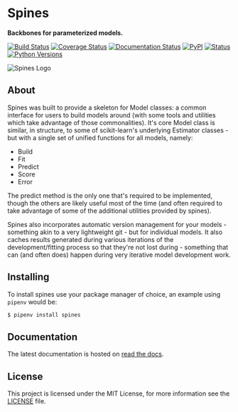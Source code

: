 # Spines


**Backbones for parameterized models.**


[![Build Status](https://travis-ci.org/douglasdaly/spines.svg?branch=master)](https://travis-ci.org/douglasdaly/spines)
[![Coverage Status](https://coveralls.io/repos/github/douglasdaly/spines/badge.svg)](https://coveralls.io/github/douglasdaly/spines)
[![Documentation Status](https://readthedocs.org/projects/spines/badge/?version=latest)](https://spines.readthedocs.io/en/latest/?badge=latest)
[![PyPI](https://img.shields.io/pypi/v/spines.svg)](https://pypi.org/project/spines/)
[![Status](https://img.shields.io/pypi/status/spines.svg)](https://pypi.org/project/spines/)
[![Python Versions](https://img.shields.io/pypi/pyversions/spines.svg)](https://pypi.org/project/spines/)


![Spines Logo](./docs/_static/images/spines_logo_256.png "Spines Logo")


## About

Spines was built to provide a skeleton for Model classes: a common
interface for users to build models around (with some tools and
utilities which take advantage of those commonalities).  It's core Model
class is similar, in structure, to some of scikit-learn's underlying
Estimator classes - but with a single set of unified functions for all
models, namely:

- Build
- Fit
- Predict
- Score
- Error

The predict method is the only one that's required to be implemented,
though the others are likely useful most of the time (and often required
to take advantage of some of the additional utilities provided by
spines).

Spines also incorporates automatic version management for your models -
something akin to a very lightweight git - but for individual models.
It also caches results generated during various iterations of the
development/fitting process so that they're not lost during - something
that can (and often does) happen during very iterative model development
work.


## Installing

To install spines use your package manager of choice, an example using 
`pipenv` would be:

```bash
$ pipenv install spines
```


## Documentation

The latest documentation is hosted on 
[read the docs](https://spines.readthedocs.io/ "Spines ReadTheDocs").


## License

This project is licensed under the MIT License, for more information see 
the [LICENSE](https://github.com/douglasdaly/spines/blob/master/LICENSE) 
file.
